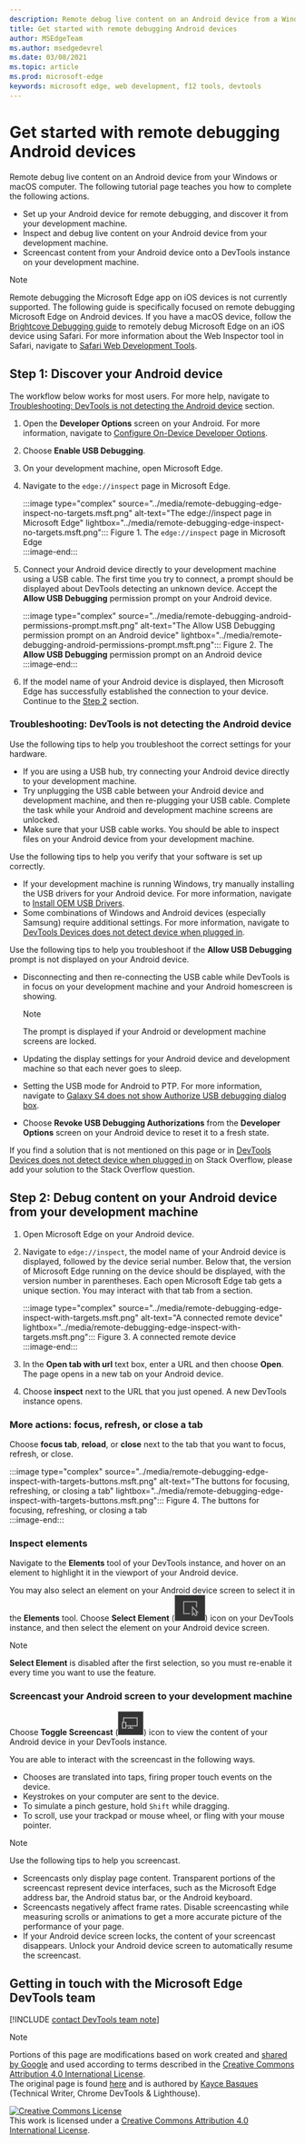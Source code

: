 ```yaml
---
description: Remote debug live content on an Android device from a Windows or macOS computer.
title: Get started with remote debugging Android devices
author: MSEdgeTeam
ms.author: msedgedevrel
ms.date: 03/08/2021
ms.topic: article
ms.prod: microsoft-edge
keywords: microsoft edge, web development, f12 tools, devtools
---
```

<!-- Copyright Kayce Basques 

   Licensed under the Apache License, Version 2.0 (the "License");
   you may not use this file except in compliance with the License.
   You may obtain a copy of the License at

       https://www.apache.org/licenses/LICENSE-2.0

   Unless required by applicable law or agreed to in writing, software
   distributed under the License is distributed on an "AS IS" BASIS,
   WITHOUT WARRANTIES OR CONDITIONS OF ANY KIND, either express or implied.
   See the License for the specific language governing permissions and
   limitations under the License.  -->  

# Get started with remote debugging Android devices  

Remote debug live content on an Android device from your Windows or macOS computer.  The following tutorial page teaches you how to complete the following actions.  

*   Set up your Android device for remote debugging, and discover it from your development machine.  
*   Inspect and debug live content on your Android device from your development machine.  
*   Screencast content from your Android device onto a DevTools instance on your development machine.  

<!--  
:::image type="complex" source="../media/remote-debugging--remote-debugging.msft.png" alt-text="Remote Debugging lets you inspect a page running on an Android device from your development machine" lightbox="../media/remote-debugging--remote-debugging.msft.png":::
   old Figure 1.  Remote Debugging lets you inspect a page running on an Android device from your development machine  
:::image-end:::  
-->  

> [!NOTE]
> Remote debugging the Microsoft Edge app on iOS devices is not currently supported.  The following guide is specifically focused on remote debugging Microsoft Edge on Android devices.
> If you have a macOS device, follow the [Brightcove Debugging guide][BrightcoveSupportDebuggingMobileDevices] to remotely debug Microsoft Edge on an iOS device using Safari.  For more information about the Web Inspector tool in Safari, navigate to [Safari Web Development Tools][AppleDeveloperSafariTools].  

## Step 1: Discover your Android device  

The workflow below works for most users.  For more help, navigate to [Troubleshooting: DevTools is not detecting the Android device](#troubleshooting-devtools-is-not-detecting-the-android-device) section.  

1.  Open the **Developer Options** screen on your Android.  For more information, navigate to [Configure On-Device Developer Options][AndroidDeveloperStudioDevOptions].  
1.  Choose **Enable USB Debugging**.  
1.  On your development machine, open Microsoft Edge.  
1.  Navigate to the `edge://inspect` page in Microsoft Edge.  
    
    :::image type="complex" source="../media/remote-debugging-edge-inspect-no-targets.msft.png" alt-text="The edge://inspect page in Microsoft Edge" lightbox="../media/remote-debugging-edge-inspect-no-targets.msft.png":::
       Figure 1.  The `edge://inspect` page in Microsoft Edge  
    :::image-end:::  
    
1.  Connect your Android device directly to your development machine using a USB cable.  The first time you try to connect, a prompt should be displayed about DevTools detecting an unknown device.  Accept the **Allow USB Debugging** permission prompt on your Android device.  
    
    :::image type="complex" source="../media/remote-debugging-android-permissions-prompt.msft.png" alt-text="The Allow USB Debugging permission prompt on an Android device" lightbox="../media/remote-debugging-android-permissions-prompt.msft.png":::
       Figure 2.  The **Allow USB Debugging** permission prompt on an Android device  
    :::image-end:::  
    
1.  If the model name of your Android device is displayed, then Microsoft Edge has successfully established the connection to your device.  Continue to the [Step 2](#step-2-debug-content-on-your-android-device-from-your-development-machine) section.  
    
    <!--  
    :::image type="complex" source="../media/remote-debugging--unknown-device.msft.png" alt-text="The Remote Devices tab has successfully detected an unknown device that is pending authorization" lightbox="../media/remote-debugging--unknown-device.msft.png":::
       old Figure 4.  The **Remote Devices** tab has successfully detected an unknown device that is pending authorization  
    :::image-end:::
    -->  
    
### Troubleshooting: DevTools is not detecting the Android device  

Use the following tips to help you troubleshoot the correct settings for your hardware.  

*   If you are using a USB hub, try connecting your Android device directly to your development machine.  
*   Try unplugging the USB cable between your Android device and development machine, and then re-plugging your USB cable.  Complete the task while your Android and development machine screens are unlocked.  
*   Make sure that your USB cable works.  You should be able to inspect files on your Android device from your development machine.  

Use the following tips to help you verify that your software is set up correctly.  

*   If your development machine is running Windows, try manually installing the USB drivers for your Android device.  For more information, navigate to [Install OEM USB Drivers][AndroidDeveloperToolsOemUsb].  
*   Some combinations of Windows and Android devices \(especially Samsung\) require additional settings.  For more information, navigate to [DevTools Devices does not detect device when plugged in][Stackoverflow21925992].  

Use the following tips to help you troubleshoot if the **Allow USB Debugging** prompt is not displayed on your Android device.  

*   Disconnecting and then re-connecting the USB cable while DevTools is in focus on your development machine and your Android homescreen is showing.  
    
    > [!NOTE]
    > The prompt is displayed if your Android or development machine screens are locked.  

*   Updating the display settings for your Android device and development machine so that each never goes to sleep.  
*   Setting the USB mode for Android to PTP.  For more information, navigate to [Galaxy S4 does not show Authorize USB debugging dialog box][StackexchangeAndroid101933].  
*   Choose **Revoke USB Debugging Authorizations** from the **Developer Options** screen on your Android device to reset it to a fresh state.  

If you find a solution that is not mentioned on this page or in [DevTools Devices does not detect device when plugged in][Stackoverflow21925992] on Stack Overflow, please add your solution to the Stack Overflow question<!--, or [open an issue in the webfundamentals repository][GitHubWebFundamentalsNewIssue]-->.  

## Step 2: Debug content on your Android device from your development machine  

1.  Open Microsoft Edge on your Android device.  
1.  Navigate to `edge://inspect`, the model name of your Android device is displayed, followed by the device serial number.  Below that, the version of Microsoft Edge running on the device should be displayed, with the version number in parentheses.  Each open Microsoft Edge tab gets a unique section.  You may interact with that tab from a section.  <!--If there are any apps using WebView, a section for each of those apps should be displayed, too.  --><!--In [**Figure 5**](#figure-5) there are no tabs or WebViews open.  -->  
    
    :::image type="complex" source="../media/remote-debugging-edge-inspect-with-targets.msft.png" alt-text="A connected remote device" lightbox="../media/remote-debugging-edge-inspect-with-targets.msft.png":::
       Figure 3.  A connected remote device  
    :::image-end:::  
    
1.  In the **Open tab with url** text box, enter a URL and then choose **Open**.  The page opens in a new tab on your Android device.  
1.  Choose **inspect** next to the URL that you just opened.  A new DevTools instance opens.  

<!-- The version of Microsoft Edge running on your Android device determines the version of DevTools that opens on your development machine.  
    So, if your Android device is running a very old version of Microsoft Edge, the DevTools instance may look very different than what you are used to.   -->

### More actions: focus, refresh, or close a tab  

Choose **focus tab**, **reload**, or **close** next to the tab that you want to focus, refresh, or close.  

:::image type="complex" source="../media/remote-debugging-edge-inspect-with-targets-buttons.msft.png" alt-text="The buttons for focusing, refreshing, or closing a tab" lightbox="../media/remote-debugging-edge-inspect-with-targets-buttons.msft.png":::
   Figure 4.  The buttons for focusing, refreshing, or closing a tab  
:::image-end:::  

### Inspect elements  

Navigate to the **Elements** tool of your DevTools instance, and hover on an element to highlight it in the viewport of your Android device.  

You may also select an element on your Android device screen to select it in the **Elements** tool.  Choose **Select Element** \(![Select Element](../media/select-element-icon.msft.png)\) icon on your DevTools instance, and then select the element on your Android device screen.  

> [!NOTE]
> **Select Element** is disabled after the first selection, so you must re-enable it every time you want to use the feature.  

### Screencast your Android screen to your development machine  

Choose **Toggle Screencast** \(![Toggle Screencast](../media/toggle-screencast-icon.msft.png)\) icon to view the content of your Android device in your DevTools instance.  

You are able to interact with the screencast in the following ways.  

*   Chooses are translated into taps, firing proper touch events on the device.  
*   Keystrokes on your computer are sent to the device.  
*   To simulate a pinch gesture, hold `Shift` while dragging.  
*   To scroll, use your trackpad or mouse wheel, or fling with your mouse pointer.

> [!NOTE]
> Use the following tips to help you screencast.  
> 
> *   Screencasts only display page content.  Transparent portions of the screencast represent device interfaces, such as the Microsoft Edge address bar, the Android status bar, or the Android keyboard.  
> *   Screencasts negatively affect frame rates.  Disable screencasting while measuring scrolls or animations to get a more accurate picture of the performance of your page.  
> *   If your Android device screen locks, the content of your screencast disappears.  Unlock your Android device screen to automatically resume the screencast.  

## Getting in touch with the Microsoft Edge DevTools team  

[!INCLUDE [contact DevTools team note](../includes/contact-devtools-team-note.md)]  

<!-- links -->  

[AndroidDeveloperStudioDevOptions]: https://developer.android.com/studio/debug/dev-options "Configure on-device developer options | Android Developer"  
[AndroidDeveloperToolsOemUsb]: https://developer.android.com/tools/extras/oem-usb.html "Install OEM USB drivers | Android Developers"  

[AppleDeveloperSafariTools]: https://developer.apple.com/safari/tools "Safari Web Development Tools | Apple Developer"  

[BrightcoveSupportDebuggingMobileDevices]: https://support.brightcove.com/debugging-mobile-devices "Debugging on Mobile Devices | Brightcove Support"  

<!-- [GitHubWebFundamentalsNewIssue]: https://github.com/Alphabet/webfundamentals/issues/new?title=[Remote%20Debugging] "GitHub - Web Fundamentals - New Issue"  -->  

[StackexchangeAndroid101933]: https://android.stackexchange.com/questions/101933 "adb - Android Enthusiast Stack Exchange"  

[Stackoverflow21925992]: https://stackoverflow.com/questions/21925992 "DevTools Devices does not detect device when plugged in - Stack Overflow"  

> [!NOTE]
> Portions of this page are modifications based on work created and [shared by Google][GoogleSitePolicies] and used according to terms described in the [Creative Commons Attribution 4.0 International License][CCA4IL].  
> The original page is found [here](https://developers.google.com/web/tools/chrome-devtools/remote-debugging/index) and is authored by [Kayce Basques][KayceBasques] \(Technical Writer, Chrome DevTools \& Lighthouse\).  

[![Creative Commons License][CCby4Image]][CCA4IL]  
This work is licensed under a [Creative Commons Attribution 4.0 International License][CCA4IL].  

[CCA4IL]: https://creativecommons.org/licenses/by/4.0  
[CCby4Image]: https://i.creativecommons.org/l/by/4.0/88x31.png  
[GoogleSitePolicies]: https://developers.google.com/terms/site-policies  
[KayceBasques]: https://developers.google.com/web/resources/contributors/kaycebasques  
